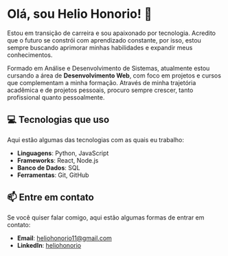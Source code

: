 # Olá, sou Helio Honorio! 👋

Estou em transição de carreira e sou apaixonado por tecnologia. Acredito que o futuro se constrói com aprendizado constante, por isso, estou sempre buscando aprimorar minhas habilidades e expandir meus conhecimentos. 

Formado em Análise e Desenvolvimento de Sistemas, atualmente estou cursando a área de **Desenvolvimento Web**, com foco em projetos e cursos que complementam a minha formação. Através de minha trajetória acadêmica e de projetos pessoais, procuro sempre crescer, tanto profissional quanto pessoalmente.

## 💻 Tecnologias que uso

Aqui estão algumas das tecnologias com as quais eu trabalho:

- **Linguagens**: Python, JavaScript
- **Frameworks**: React, Node.js
- **Banco de Dados**: SQL
- **Ferramentas**: Git, GitHub

## 📫 Entre em contato

Se você quiser falar comigo, aqui estão algumas formas de entrar em contato:

- **Email**: [heliohonorio11@gmail.com](mailto:heliohonorio11@gmail.com)
- **LinkedIn**: [heliohonorio](https://www.linkedin.com/in/heliohonorio/)

